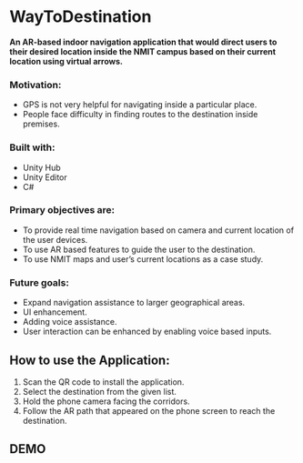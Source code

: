 # WayToDestination
**An AR-based indoor navigation application that would direct users to their desired location inside the NMIT campus based on their current location using virtual arrows.**


### Motivation:
* GPS is not very helpful for navigating inside a particular place.
* People face difficulty in finding routes to the destination inside premises.


### Built with:
* Unity Hub
* Unity Editor
* C#

### Primary objectives are:
* To provide real time navigation based on camera and current location of the user devices. 
* To use AR based features to guide the user to the destination.
* To use NMIT maps and user’s current locations as a case study.

### Future goals:
* Expand navigation assistance to larger geographical areas.
* UI enhancement.
* Adding voice assistance.
* User interaction can be enhanced by enabling voice based inputs.


## How to use the Application:
1. Scan the QR code to install the application.
2. Select the destination from the given list.
3. Hold the phone camera facing the corridors.
4. Follow the AR path that appeared on the phone screen to reach the destination.


## DEMO

